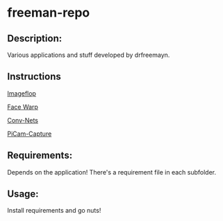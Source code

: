 # freeman-repo

## Description:
Various applications and stuff developed by drfreemayn.

## Instructions

[Imageflop](image-flop/)

[Face Warp](face-warp/)

[Conv-Nets](conv-nets/)

[PiCam-Capture](picam-capture/)

## Requirements:
Depends on the application!
There's a requirement file in each subfolder.

## Usage:
Install requirements and go nuts!

